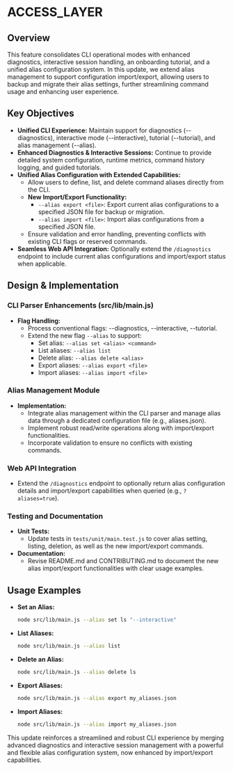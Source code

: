 # ACCESS_LAYER

## Overview
This feature consolidates CLI operational modes with enhanced diagnostics, interactive session handling, an onboarding tutorial, and a unified alias configuration system. In this update, we extend alias management to support configuration import/export, allowing users to backup and migrate their alias settings, further streamlining command usage and enhancing user experience.

## Key Objectives
- **Unified CLI Experience:** Maintain support for diagnostics (--diagnostics), interactive mode (--interactive), tutorial (--tutorial), and alias management (--alias).
- **Enhanced Diagnostics & Interactive Sessions:** Continue to provide detailed system configuration, runtime metrics, command history logging, and guided tutorials.
- **Unified Alias Configuration with Extended Capabilities:**
  - Allow users to define, list, and delete command aliases directly from the CLI.
  - **New Import/Export Functionality:**
    - `--alias export <file>`: Export current alias configurations to a specified JSON file for backup or migration.
    - `--alias import <file>`: Import alias configurations from a specified JSON file.
  - Ensure validation and error handling, preventing conflicts with existing CLI flags or reserved commands.
- **Seamless Web API Integration:** Optionally extend the `/diagnostics` endpoint to include current alias configurations and import/export status when applicable.

## Design & Implementation
### CLI Parser Enhancements (src/lib/main.js)
- **Flag Handling:**
  - Process conventional flags: --diagnostics, --interactive, --tutorial.
  - Extend the new flag `--alias` to support:
    - Set alias: `--alias set <alias> <command>`
    - List aliases: `--alias list`
    - Delete alias: `--alias delete <alias>`
    - Export aliases: `--alias export <file>`
    - Import aliases: `--alias import <file>`

### Alias Management Module
- **Implementation:**
  - Integrate alias management within the CLI parser and manage alias data through a dedicated configuration file (e.g., aliases.json).
  - Implement robust read/write operations along with import/export functionalities.
  - Incorporate validation to ensure no conflicts with existing commands.

### Web API Integration
- Extend the `/diagnostics` endpoint to optionally return alias configuration details and import/export capabilities when queried (e.g., `?aliases=true`).

### Testing and Documentation
- **Unit Tests:**
  - Update tests in `tests/unit/main.test.js` to cover alias setting, listing, deletion, as well as the new import/export commands.
- **Documentation:**
  - Revise README.md and CONTRIBUTING.md to document the new alias import/export functionalities with clear usage examples.

## Usage Examples
- **Set an Alias:**
  ```bash
  node src/lib/main.js --alias set ls "--interactive"
  ```
- **List Aliases:**
  ```bash
  node src/lib/main.js --alias list
  ```
- **Delete an Alias:**
  ```bash
  node src/lib/main.js --alias delete ls
  ```
- **Export Aliases:**
  ```bash
  node src/lib/main.js --alias export my_aliases.json
  ```
- **Import Aliases:**
  ```bash
  node src/lib/main.js --alias import my_aliases.json
  ```

This update reinforces a streamlined and robust CLI experience by merging advanced diagnostics and interactive session management with a powerful and flexible alias configuration system, now enhanced by import/export capabilities.